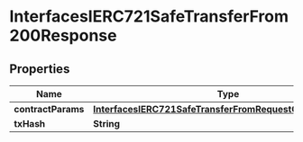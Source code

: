 

# InterfacesIERC721SafeTransferFrom200Response

## Properties

Name | Type | Description | Notes
------------ | ------------- | ------------- | -------------
**contractParams** | [**InterfacesIERC721SafeTransferFromRequestContractParams**](InterfacesIERC721SafeTransferFromRequestContractParams.md) |  | 
**txHash** | **String** |  | 




